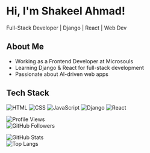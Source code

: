 # Hi, I'm Shakeel Ahmad!
Full-Stack Developer | Django | React | Web Dev  

## About Me  
- Working as a Frontend Developer at Microsouls  
- Learning Django & React for full-stack development  
- Passionate about AI-driven web apps  

## Tech Stack  
![HTML](https://img.shields.io/badge/-HTML-E34F26?style=flat&logo=html5&logoColor=white)
![CSS](https://img.shields.io/badge/-CSS-1572B6?style=flat&logo=css3&logoColor=white)
![JavaScript](https://img.shields.io/badge/-JavaScript-F7DF1E?style=flat&logo=javascript&logoColor=black)
![Django](https://img.shields.io/badge/-Django-092E20?style=flat&logo=django&logoColor=white)
![React](https://img.shields.io/badge/-React-61DAFB?style=flat&logo=react&logoColor=black)

![Profile Views](https://komarev.com/ghpvc/?username=shakeel074&color=blue)  
![GitHub Followers](https://img.shields.io/github/followers/shakeel074?style=social)  
 


![GitHub Stats](https://github-readme-stats.vercel.app/api?username=shakeel074&show_icons=true&theme=merko)  
![Top Langs](https://github-readme-stats.vercel.app/api/top-langs/?username=shakeel074&layout=compact&theme=tokyonight)  
